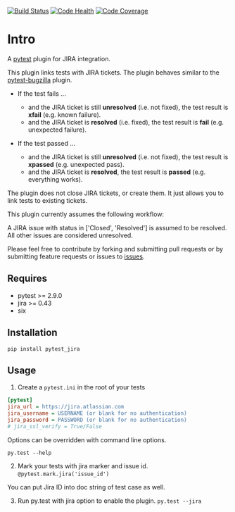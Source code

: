 [![Build Status][travisimg]][travis]
[![Code Health][codehealthimg]][codehealth]
[![Code Coverage][codecovimg]][codecov]

# Intro
A [pytest][pytest] plugin for JIRA integration.

This plugin links tests with JIRA tickets. The plugin behaves similar to the [pytest-bugzilla](https://pypi.python.org/pypi/pytest-bugzilla) plugin.

* If the test fails ...

  * and the JIRA ticket is still **unresolved** (i.e. not fixed), the test result is **xfail** (e.g. known failure).
  * and the JIRA ticket is **resolved** (i.e. fixed), the test result is **fail** (e.g. unexpected failure).

* If the test passed ...

  * and the JIRA ticket is still **unresolved** (i.e. not fixed), the test result is **xpassed** (e.g. unexpected pass).
  * and the JIRA ticket is **resolved**, the test result is **passed** (e.g. everything works).

The plugin does not close JIRA tickets, or create them. It just allows you to link tests to existing tickets.

This plugin currently assumes the following workflow:

A JIRA issue with status in ['Closed', 'Resolved'] is assumed to be resolved.
All other issues are considered unresolved.

Please feel free to contribute by forking and submitting pull requests or by
submitting feature requests or issues to [issues][githubissues].

## Requires
* pytest >= 2.9.0
* jira >= 0.43
* six

## Installation
``pip install pytest_jira``

## Usage
1. Create a `pytest.ini` in the root of your tests

  ```ini
  [pytest]
  jira_url = https://jira.atlassian.com
  jira_username = USERNAME (or blank for no authentication)
  jira_password = PASSWORD (or blank for no authentication)
  # jira_ssl_verify = True/False
  ```

  Options can be overridden with command line options.

  ``py.test --help``

2. Mark your tests with jira marker and issue id.
  ``@pytest.mark.jira('issue_id')``

  You can put Jira ID into doc string of test case as well.

3. Run py.test with jira option to enable the plugin.
  ``py.test --jira``

[pytest]: http://pytest.org/latest/
[githubissues]: https://github.com/jlaska/pytest_jira/issues
[travisimg]: https://travis-ci.org/rhevm-qe-automation/pytest_jira.svg?branch=master
[travis]: https://travis-ci.org/rhevm-qe-automation/pytest_jira
[codehealthimg]: https://landscape.io/github/rhevm-qe-automation/pytest_jira/master/landscape.svg?style=flat
[codehealth]: https://landscape.io/github/rhevm-qe-automation/pytest_jira/master
[codecovimg]: https://codecov.io/gh/rhevm-qe-automation/pytest_jira/branch/master/graph/badge.svg
[codecov]: https://codecov.io/gh/rhevm-qe-automation/pytest_jira
